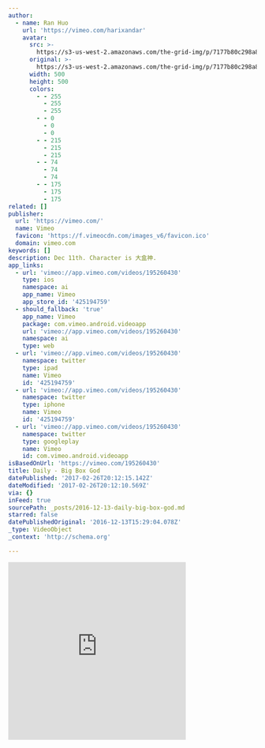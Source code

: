 ```yaml
---
author:
  - name: Ran Huo
    url: 'https://vimeo.com/harixandar'
    avatar:
      src: >-
        https://s3-us-west-2.amazonaws.com/the-grid-img/p/7177b80c298a8d7e3b4607d3d201300724565cc3.jpg
      original: >-
        https://s3-us-west-2.amazonaws.com/the-grid-img/p/7177b80c298a8d7e3b4607d3d201300724565cc3.jpg
      width: 500
      height: 500
      colors:
        - - 255
          - 255
          - 255
        - - 0
          - 0
          - 0
        - - 215
          - 215
          - 215
        - - 74
          - 74
          - 74
        - - 175
          - 175
          - 175
related: []
publisher:
  url: 'https://vimeo.com/'
  name: Vimeo
  favicon: 'https://f.vimeocdn.com/images_v6/favicon.ico'
  domain: vimeo.com
keywords: []
description: Dec 11th. Character is 大盒神.
app_links:
  - url: 'vimeo://app.vimeo.com/videos/195260430'
    type: ios
    namespace: ai
    app_name: Vimeo
    app_store_id: '425194759'
  - should_fallback: 'true'
    app_name: Vimeo
    package: com.vimeo.android.videoapp
    url: 'vimeo://app.vimeo.com/videos/195260430'
    namespace: ai
    type: web
  - url: 'vimeo://app.vimeo.com/videos/195260430'
    namespace: twitter
    type: ipad
    name: Vimeo
    id: '425194759'
  - url: 'vimeo://app.vimeo.com/videos/195260430'
    namespace: twitter
    type: iphone
    name: Vimeo
    id: '425194759'
  - url: 'vimeo://app.vimeo.com/videos/195260430'
    namespace: twitter
    type: googleplay
    name: Vimeo
    id: com.vimeo.android.videoapp
isBasedOnUrl: 'https://vimeo.com/195260430'
title: Daily - Big Box God
datePublished: '2017-02-26T20:12:15.142Z'
dateModified: '2017-02-26T20:12:10.569Z'
via: {}
inFeed: true
sourcePath: _posts/2016-12-13-daily-big-box-god.md
starred: false
datePublishedOriginal: '2016-12-13T15:29:04.078Z'
_type: VideoObject
_context: 'http://schema.org'

---
```

<iframe src="https://cdn.embedly.com/widgets/media.html?src=https%3A%2F%2Fplayer.vimeo.com%2Fvideo%2F195260430&amp;url=https%3A%2F%2Fvimeo.com%2F195260430&amp;image=https%3A%2F%2Fi.vimeocdn.com%2Fvideo%2F607422266_295x166.jpg&amp;key=b7d04c9b404c499eba89ee7072e1c4f7&amp;type=text%2Fhtml&amp;schema=vimeo" width="360" height="360" scrolling="no" frameborder="0" allowfullscreen="" style=""></iframe>